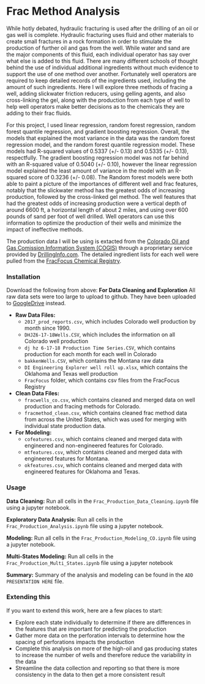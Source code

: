 
# Frac Method Analysis

While hotly debated, hydraulic fracturing is used after the drilling of an oil or gas well is complete.  Hydraulic fracturing uses fluid and other materials to create small fractures in a rock formation in order to stimulate the production of further oil and gas from the well.  While water and sand are the major components of this fluid, each individual operator has say over what else is added to this fluid.  There are many different schools of thought behind the use of individual additional ingredients without much evidence to support the use of one method over another.  Fortunately well operators are required to keep detailed records of the ingredients used, including the amount of such ingredients.  Here I will explore three methods of fracing a well, adding slickwater friction reducers, using gelling agents, and also cross-linking the gel, along with the production from each type of well to help well operators make better decisions as to the chemicals they are adding to their frac fluids.

For this project, I used linear regression, random forest regression, random forest quantile regression, and gradient boosting regression.  Overall, the models that explained the most variance in the data was the random forest regression model, and the random forest quantile regression model.  These models had R-squared values of 0.5337 (+/- 0.13) and 0.5335 (+/- 0.13), respectfully.  The gradient boosting regression model was not far behind with an R-squared value of 0.5040 (+/- 0.10), however the linear regression model explained the least amount of variance in the model with an R-squared score of 0.3236 (+/- 0.08).  The Random forest models were both able to paint a picture of the importances of different well and frac features, notably that the slickwater method has the greatest odds of increasing production, followed by the cross-linked gel method.  The well features that had the greatest odds of increasing production were a vertical depth of around 6600 ft, a horizontal length of about 2 miles, and using over 600 pounds of sand per foot of well drilled.  Well operators can use this information to optimize the production of their wells and minimize the impact of ineffective methods.

The production data I will be using is extacted from the [Colorado Oil and Gas Comission Information System (COGIS)](https://cogcc.state.co.us/data.html#/cogis) through a proprietary service provided by [DrillingInfo.com](DrillingInfo.com).  The detailed ingredient lists for each well were pulled from the [FracFocus Chemical Registry](http://fracfocusdata.org/).

### Installation
Download the following from above:
__For Data Cleaning and Exploration__
All raw data sets were too large to upload to github.  They have been uploaded to [GoogleDrive](https://drive.google.com/drive/u/0/folders/1XvwIHSMJVQs7U-nzpQhcedv4LWQ8Ta7J) instead.
- __Raw Data Files:__
    - `2017_prod_reports.csv`, which includes Colorado well production by month since 1990.
    - `DHJZ6-17-18Wells.CSV`, which includes the information on all Colorado well production
    - `dj hz 6-17-18 Production Time Series.CSV`, which contains production for each month for each well in Colorado
    - `bakkenWells.CSV`, which contains the Montana raw data
    - `DI Engineering Explorer well roll up.xlsx`, which contains the Oklahoma and Texas well production 
    - `FracFocus` folder, which contains csv files from the FracFocus Registry
- __Clean Data Files:__
    - `fracwells_co.csv`, which contains cleaned and merged data on well production and fracing methods for Colorado.
    - `fracmethod_clean.csv`, which contains cleaned frac method data from across the United States, which was used for merging with individual state production data.
- __For Modeling:__
    - `cofeatures.csv`, which contains cleaned and merged data with engineered and non-engineered features for Colorado.
    - `mtfeatures.csv`, which contains cleaned and merged data with engineered features for Montana.
    - `okfeatures.csv`, which contains cleaned and merged data with engineered features for Oklahoma and Texas.

### Usage
__Data Cleaning:__ Run all cells in the `Frac_Production_Data_Cleaning.ipynb` file using a jupyter notebook.

__Exploratory Data Analysis:__ Run all cells in the `Frac_Production_Analysis.ipynb` file using a jupyter notebook.

__Modeling:__ Run all cells in the `Frac_Production_Modeling_CO.ipynb` file using a jupyter notebook.
 
 __Multi-States Modeling:__ Run all cells in the `Frac_Production_Multi_States.ipynb` file using a jupyter notebook

__Summary:__ Summary of the analysis and modeling can be found in the `ADD PRESENTATION HERE` file. 

### Extending this
If you want to extend this work, here are a few places to start:
- Explore each state individually to determine if there are differences in the features that are important for predicting the production
- Gather more data on the perforation intervals to determine how the spacing of perforations impacts the production
- Complete this analysis on more of the high-oil and gas producing states to increase the number of wells and therefore reduce the variability in the data
- Streamline the data collection and reporting so that there is more consistency in the data to then get a more consistent result
